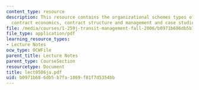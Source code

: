 ```yaml
---
content_type: resource
description: This resource contains the organizational schemes types of transit contracts,
  contract economics, contract structure and management and case studies.
file: /media/courses/1-259j-transit-management-fall-2006/b0971b686db5b7fa1869f81f7d5354bb_lect0506ja.pdf
file_type: application/pdf
learning_resource_types:
- Lecture Notes
ocw_type: OCWFile
parent_title: Lecture Notes
parent_type: CourseSection
resourcetype: Document
title: lect0506ja.pdf
uid: b0971b68-6db5-b7fa-1869-f81f7d5354bb
---
```

